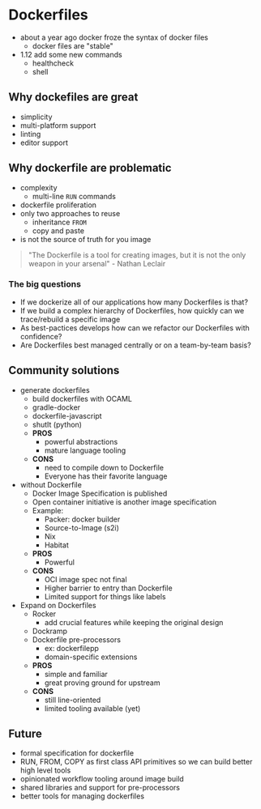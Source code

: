 # Dockerfiles

- about a year ago docker froze the syntax of docker files
	- docker files are "stable"
- 1.12 add some new commands
	- healthcheck
	- shell

## Why dockefiles are great
- simplicity
- multi-platform support
- linting
- editor support

## Why dockerfile are problematic
- complexity
	- multi-line `RUN` commands
- dockerfile proliferation
- only two approaches to reuse
	- inheritance `FROM`
	- copy and paste
- is not the source of truth for you image

> "The Dockerfile is a tool for creating images, but it is not the only weapon in your arsenal" - Nathan Leclair

### The big questions
- If we dockerize all of our applications how many Dockerfiles is that?
- If we build a complex hierarchy of Dockerfiles, how quickly can we trace/rebuild a specific image
- As best-pactices develops how can we refactor our Dockerfiles with confidence?
- Are Dockerfiles best managed centrally or on a team-by-team basis?

## Community solutions
- generate dockerfiles
	- build dockerfiles with OCAML
	- gradle-docker
	- dockerfile-javascript
	- shutIt (python)
	- **PROS**
		- powerful abstractions
		- mature language tooling
	- **CONS**
		- need to compile down to Dockerfile
		- Everyone has their favorite language
- without Dockerfile
	- Docker Image Specification is published
	- Open container initiative is another image specification
	- Example:
		- Packer: docker builder
		- Source-to-Image (s2i)
		- Nix
		- Habitat
	- **PROS**
		- Powerful
	- **CONS**
		- OCI image spec not final
		- Higher barrier to entry than Dockerfile
		- Limited support for things like labels
- Expand on Dockerfiles
	- Rocker
		- add crucial features while keeping the original design
	- Dockramp
	- Dockerfile pre-processors
		- ex: dockerfilepp
		- domain-specific extensions
	- **PROS**
		- simple and familiar
		- great proving ground for upstream
	- **CONS**
		- still line-oriented
		- limited tooling available (yet)

## Future
- formal specification for dockerfile
- RUN, FROM, COPY as first class API primitives so we can build better high level tools
- opinionated workflow tooling around image build
- shared libraries and support for pre-processors
- better tools for managing dockerfiles
